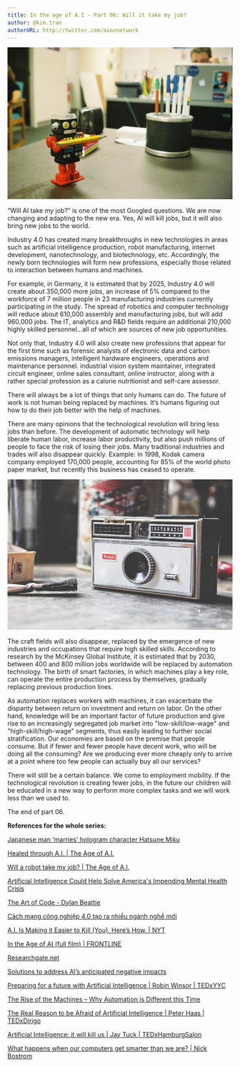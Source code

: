 ```yaml
---
title: In the age of A.I - Part 06: Will it take my job?
author: @kim.tran
authorURL: http://twitter.com/aioznetwork
---
```


![assets/2021-07-06-age-of-ai-6/Untitled.png](assets/2021-07-06-age-of-ai-6/Untitled.png)
<!--truncate-->
“Will AI take my job?” is one of the most Googled questions. We are now changing and adapting to the new era. Yes, AI will kill jobs, but it will also bring new jobs to the world.

Industry 4.0 has created many breakthroughs in new technologies in areas such as artificial intelligence production, robot manufacturing, internet development, nanotechnology, and biotechnology, etc. Accordingly, the newly born technologies will form new professions, especially those related to interaction between humans and machines.

For example, in Germany, it is estimated that by 2025, Industry 4.0 will create about 350,000 more jobs, an increase of 5% compared to the workforce of 7 million people in 23 manufacturing industries currently participating in the study. The spread of robotics and computer technology will reduce about 610,000 assembly and manufacturing jobs, but will add 960,000 jobs. The IT, analytics and R&D fields require an additional 210,000 highly skilled personnel…all of which are sources of new job opportunities.

Not only that, Industry 4.0 will also create new professions that appear for the first time such as forensic analysts of electronic data and carbon emissions managers, intelligent hardware engineers, operations and maintenance personnel. industrial vision system maintainer, integrated circuit engineer, online sales consultant, online instructor, along with a rather special profession as a calorie nutritionist and self-care assessor.

There will always be a lot of things that only humans can do. The future of work is not human being replaced by machines. It’s humans figuring out how to do their job better with the help of machines.

There are many opinions that the technological revolution will bring less jobs than before. The development of automatic technology will help liberate human labor, increase labor productivity, but also push millions of people to face the risk of losing their jobs. Many traditional industries and trades will also disappear quickly. Example: In 1998, Kodak camera company employed 170,000 people, accounting for 85% of the world photo paper market, but recently this business has ceased to operate.

![assets/2021-07-06-age-of-ai-6/Untitled%201.png](assets/2021-07-06-age-of-ai-6/Untitled%201.png)

The craft fields will also disappear, replaced by the emergence of new industries and occupations that require high skilled skills. According to research by the McKinsey Global Institute, it is estimated that by 2030, between 400 and 800 million jobs worldwide will be replaced by automation technology. The birth of smart factories, in which machines play a key role, can operate the entire production process by themselves, gradually replacing previous production lines.

As automation replaces workers with machines, it can exacerbate the disparity between return on investment and return on labor. On the other hand, knowledge will be an important factor of future production and give rise to an increasingly segregated job market into "low-skill/low-wage" and "high-skill/high-wage" segments, thus easily leading to further social stratification. Our economies are based on the premise that people consume. But if fewer and fewer people have decent work, who will be doing all the consuming? Are we producing ever more cheaply only to arrive at a point where too few people can actually buy all our services?

There will still be a certain balance. We come to employment mobility. If the technological revolution is creating fewer jobs, in the future our children will be educated in a new way to perform more complex tasks and we will work less than we used to.

The end of part 06.

**References for the whole series:**

[Japanese man ‘marries’ hologram character Hatsune Miku](https://www.youtube.com/watch?v=dtu4t_Zc3d4)

[Healed through A.I. | The Age of A.I.](https://www.youtube.com/watch?v=V5aZjsWM2wo)

[Will a robot take my job? | The Age of A.I.](https://www.youtube.com/watch?v=f2aocKWrPG8)

[Artificial Intelligence Could Help Solve America's Impending Mental Health Crisis](https://time.com/5727535/artificial-intelligence-psychiatry/)

[The Art of Code - Dylan Beattie](https://www.youtube.com/watch?v=6avJHaC3C2U)

[Cách mạng công nghiệp 4.0 tạo ra nhiều ngành nghề mới](https://namdinh.gov.vn/portal/Pages/2021-5-12/Cach-mang-cong-nghiep-4-0-tao-ra-nhieu-nganh-nghe-x165sz.aspx)

[A.I. Is Making it Easier to Kill (You). Here’s How. | NYT](https://www.youtube.com/watch?v=GFD_Cgr2zho)

[In the Age of AI (full film) | FRONTLINE](https://www.youtube.com/watch?v=5dZ_lvDgevk)

[Researchgate.net](https://www.researchgate.net/figure/A-husky-on-the-left-is-confused-with-a-wolf-because-the-pixels-on-the-right_fig1_329277474)

[Solutions to address AI’s anticipated negative impacts](https://www.pewresearch.org/internet/2018/12/10/solutions-to-address-ais-anticipated-negative-impacts/)

[Preparing for a future with Artificial Intelligence | Robin Winsor | TEDxYYC](https://www.youtube.com/watch?v=f7dhOHMX0js)

[The Rise of the Machines – Why Automation is Different this Time](https://www.youtube.com/watch?v=WSKi8HfcxEk)

[The Real Reason to be Afraid of Artificial Intelligence | Peter Haas | TEDxDirigo](https://www.youtube.com/watch?v=TRzBk_KuIaM)

[Artificial Intelligence: it will kill us | Jay Tuck | TEDxHamburgSalon](https://www.youtube.com/watch?v=BrNs0M77Pd4)

[What happens when our computers get smarter than we are? | Nick Bostrom](https://www.youtube.com/watch?v=MnT1xgZgkpk)